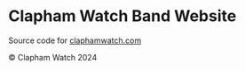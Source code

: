 # Clapham Watch Band Website

Source code for [claphamwatch.com](https://claphamwatch.com)

© Clapham Watch 2024
